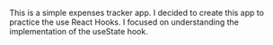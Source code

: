 This is a simple expenses tracker app. I decided to create this app to practice the use React Hooks. I focused on understanding the implementation of the useState hook.
